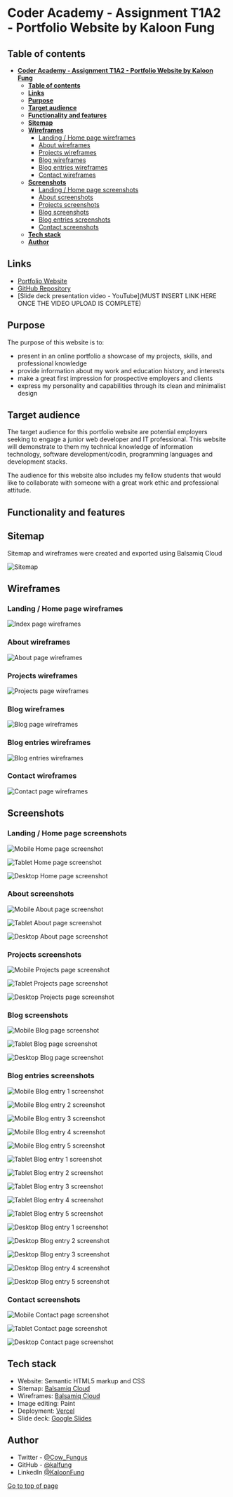 # **Coder Academy - Assignment T1A2 - Portfolio Website by Kaloon Fung**

## **Table of contents**

- [**Coder Academy - Assignment T1A2 - Portfolio Website by Kaloon Fung**](#coder-academy---assignment-t1a2---portfolio-website-by-kaloon-fung)
    - [**Table of contents**](#table-of-contents)
    - [**Links**](#links)
    - [**Purpose**](#purpose)
    - [**Target audience**](#target-audience)
    - [**Functionality and features**](#functionality-and-features)
    - [**Sitemap**](#sitemap)
    - [**Wireframes**](#wireframes)
        - [Landing / Home page wireframes](#landing--home-page-wireframes)
        - [About wireframes](#about-wireframes)
        - [Projects wireframes](#projects-wireframes)
        - [Blog wireframes](#blog-wireframes)
        - [Blog entries wireframes](#blog-entries-wireframes)
        - [Contact wireframes](#contact-wireframes)
    - [**Screenshots**](#screenshots)
        - [Landing / Home page screenshots](#landing--home-page-screenshots)
        - [About screenshots](#about-screenshots)
        - [Projects screenshots](#projects-screenshots)
        - [Blog screenshots](#blog-screenshots)
        - [Blog entries screenshots](#blog-entries-screenshots)
        - [Contact screenshots](#contact-screenshots)
    - [**Tech stack**](#tech-stack)
    - [**Author**](#author)



## **Links**

- [Portfolio Website](https://kaloonfung-t1a2.vercel.app/)
- [GitHub Repository](https://github.com/kalfung/KaloonFung_T1A2)
- [Slide deck presentation video - YouTube](MUST INSERT LINK HERE ONCE THE VIDEO UPLOAD IS COMPLETE)

## **Purpose**

The purpose of this website is to:
- present in an online portfolio a showcase of my projects, skills, and professional knowledge
- provide information about my work and education history, and interests
- make a great first impression for prospective employers and clients
- express my personality and capabilities through its clean and minimalist design 

## **Target audience**

The target audience for this portfolio website are potential employers seeking to engage a junior web developer and IT professional. This website will demonstrate to them my technical knowledge of information technology, software development/codin, programming languages and development stacks. 

The audience for this website also includes my fellow students that would like to collaborate with someone with a great work ethic and professional attitude.

## **Functionality and features**



## **Sitemap**

Sitemap and wireframes were created and exported using Balsamiq Cloud

![Sitemap](./docs/sitemap.png)

## **Wireframes**

### **Landing / Home page wireframes**

![Index page wireframes](./docs/wireframes-index.png)

### **About wireframes**

![About page wireframes](./docs/wireframes-about.png)

### **Projects wireframes**

![Projects page wireframes](./docs/wireframes-projects.png)

### **Blog wireframes**

![Blog page wireframes](./docs/wireframes-blog.png)

### **Blog entries wireframes**

![Blog entries wireframes](./docs/wireframes-blog-entry.png)

### **Contact wireframes**

![Contact page wireframes](./docs/wireframes-contact.png)

## **Screenshots**

### **Landing / Home page screenshots**

![Mobile Home page screenshot](./docs/screenshot-mobile-index.png)

![Tablet Home page screenshot](./docs/screenshot-tablet-index.png)

![Desktop Home page screenshot](./docs/screenshot-desktop-index.png)

### **About screenshots**

![Mobile About page screenshot](./docs/screenshot-mobile-about.png)

![Tablet About page screenshot](./docs/screenshot-tablet-about.png)

![Desktop About page screenshot](./docs/screenshot-desktop-about.png)

### **Projects screenshots**

![Mobile Projects page screenshot](./docs/screenshot-mobile-projects.png)

![Tablet Projects page screenshot](./docs/screenshot-tablet-projects.png)

![Desktop Projects page screenshot](./docs/screenshot-desktop-projects.png)

### **Blog screenshots**

![Mobile Blog page screenshot](./docs/screenshot-mobile-blog.png)

![Tablet Blog page screenshot](./docs/screenshot-tablet-blog.png)

![Desktop Blog page screenshot](./docs/screenshot-desktop-blog.png)

### **Blog entries screenshots**

![Mobile Blog entry 1 screenshot](./docs/screenshot-mobile-blog1.png)

![Mobile Blog entry 2 screenshot](./docs/screenshot-mobile-blog2.png)

![Mobile Blog entry 3 screenshot](./docs/screenshot-mobile-blog3.png)

![Mobile Blog entry 4 screenshot](./docs/screenshot-mobile-blog4.png)

![Mobile Blog entry 5 screenshot](./docs/screenshot-mobile-blog5.png)

![Tablet Blog entry 1 screenshot](./docs/screenshot-tablet-blog1.png)

![Tablet Blog entry 2 screenshot](./docs/screenshot-tablet-blog2.png)

![Tablet Blog entry 3 screenshot](./docs/screenshot-tablet-blog3.png)

![Tablet Blog entry 4 screenshot](./docs/screenshot-tablet-blog4.png)

![Tablet Blog entry 5 screenshot](./docs/screenshot-tablet-blog5.png)

![Desktop Blog entry 1 screenshot](./docs/screenshot-desktop-blog1.png)

![Desktop Blog entry 2 screenshot](./docs/screenshot-desktop-blog2.png)

![Desktop Blog entry 3 screenshot](./docs/screenshot-desktop-blog3.png)

![Desktop Blog entry 4 screenshot](./docs/screenshot-desktop-blog4.png)

![Desktop Blog entry 5 screenshot](./docs/screenshot-desktop-blog5.png)

### **Contact screenshots**

![Mobile Contact page screenshot](./docs/screenshot-mobile-contact.png)

![Tablet Contact page screenshot](./docs/screenshot-tablet-contact.png)

![Desktop Contact page screenshot](./docs/screenshot-desktop-contact.png)

## **Tech stack**

- Website: Semantic HTML5 markup and CSS
- Sitemap: [Balsamiq Cloud](https://balsamiq.cloud/)
- Wireframes: [Balsamiq Cloud](https://balsamiq.cloud/)
- Image editing: Paint
- Deployment: [Vercel](https://vercel.com/)
- Slide deck: [Google Slides](https://docs.google.com/presentation/)


## **Author**

- Twitter - [@Cow_Fungus](https://twitter.com/cow_fungus)
- GitHub - [@kalfung](https://github.com/kalfung)
- LinkedIn [@KaloonFung](https://au.linkedin.com/in/kaloon-fung-a809a3152)

[Go to top of page](./README.md#coder-academy---assignment-t1a2---portfolio-website-by-kaloon-fung)